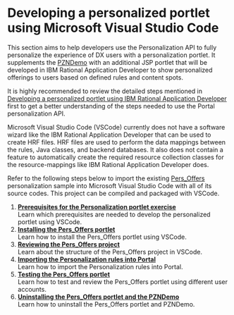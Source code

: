 # Developing a personalized portlet using Microsoft Visual Studio Code

This section aims to help developers use the Personalization API to fully personalize the experience of DX users with a personalization portlet. It supplements the [PZNDemo](../demo/index.md) with an additional JSP portlet that will be developed in IBM Rational Application Developer to show personalized offerings to users based on defined rules and content spots.  

It is highly recommended to review the detailed steps mentioned in [Developing a personalized portlet using IBM Rational Application Developer](../RAD/index.md) first to get a better understanding of the steps needed to use the Portal personalization API.

Microsoft Visual Studio Code (VSCode) currently does not have a software wizard like the IBM Rational Application Developer that can be used to create HRF files. HRF files are used to perform the data mappings between the rules, Java classes, and backend databases. It also does not contain a feature to automatically create the required resource collection classes for the resource-mappings like IBM Rational Application Developer does.

Refer to the following steps below to import the existing [Pers_Offers](../RAD/index.md) personalization sample into Microsoft Visual Studio Code with all of its source codes. This project can be compiled and packaged with VSCode.

1. **[Prerequisites for the Personalization portlet exercise](./pzn_demoprereq.md)**  
Learn which prerequisites are needed to develop the personalized portlet using VSCode.  
2. **[Installing the Pers_Offers portlet](./install_pers_offers_portlet.md)**  
Learn how to install the Pers_Offers portlet using VSCode.  
3. **[Reviewing the Pers_Offers project](./review_pers_offers_project.md)**  
Learn about the structure of the Pers_Offers project in VSCode.  
4. **[Importing the Personalization rules into Portal](./import_pzn_rules_portal.md)**  
Learn how to import the Personalization rules into Portal.  
5. **[Testing the Pers_Offers portlet](./test_pers_offers_portlet.md)**  
Learn how to test and review the Pers_Offers portlet using different user accounts.  
6. **[Uninstalling the Pers_Offers portlet and the PZNDemo](./uninstall_pers_offers_and_resources.md)**  
Learn how to uninstall the Pers_Offers portlet and PZNDemo.  
